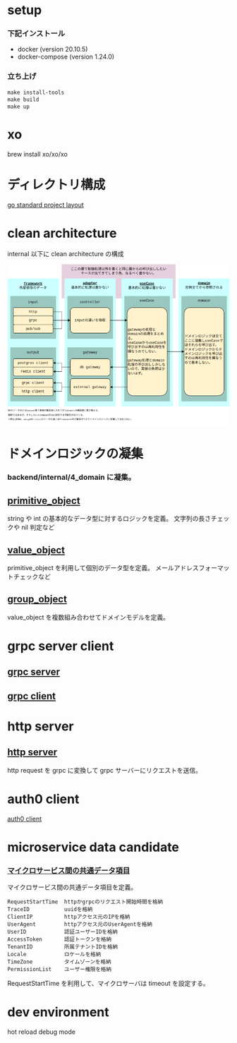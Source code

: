 # setup

### 下記インストール

- docker (version 20.10.5)
- docker-compose (version 1.24.0)

### 立ち上げ

```
make install-tools
make build
make up
```

# xo

brew install xo/xo/xo

# ディレクトリ構成

[go standard project layout](https://github.com/golang-standards/project-layout/blob/master/README_ja.md)

# clean architecture

internal 以下に clean architecture の構成

<img src="doc/ca.drawio.png">

# ドメインロジックの凝集

### backend/internal/4_domain に凝集。

## [primitive_object](backend/internal/4_domain/primitive_object)

string や int の基本的なデータ型に対するロジックを定義。
文字列の長さチェックや nil 判定など

## [value_object](backend/internal/4_domain/value_object)

primitive_object を利用して個別のデータ型を定義。
メールアドレスフォーマットチェックなど

## [group_object](backend/internal/4_domain/group_object)

value_object を複数組み合わせてドメインモデルを定義。

# grpc server client

## [grpc server](backend/internal/1_framework/in/go-grpc/person.go)

## [grpc client](backend/internal/1_framework/out/grpc_client/logic.go)

# http server

## [http server](backend/internal/1_framework/in/go-echo/v1/person/viaGRPC.go)

http request を grpc に変換して grpc サーバーにリクエストを送信。

# auth0 client

[auth0 client](backend/internal/1_framework/out/auth0_client/logic.go)

# microservice data candidate

### [マイクロサービス間の共通データ項目](backend/internal/4_domain/group_object/request_context.go)

マイクロサービス間の共通データ項目を定義。

```
RequestStartTime  httpかgrpcのリクエスト開始時間を格納
TraceID           uuidを格納
ClientIP          httpアクセス元のIPを格納
UserAgent         httpアクセス元のUserAgentを格納
UserID            認証ユーザーIDを格納
AccessToken       認証トークンを格納
TenantID          所属テナントIDを格納
Locale            ロケールを格納
TimeZone          タイムゾーンを格納
PermissionList    ユーザー権限を格納
```

RequestStartTime を利用して、マイクロサーバは timeout を設定する。

# dev environment

hot reload
debug mode

```

```

